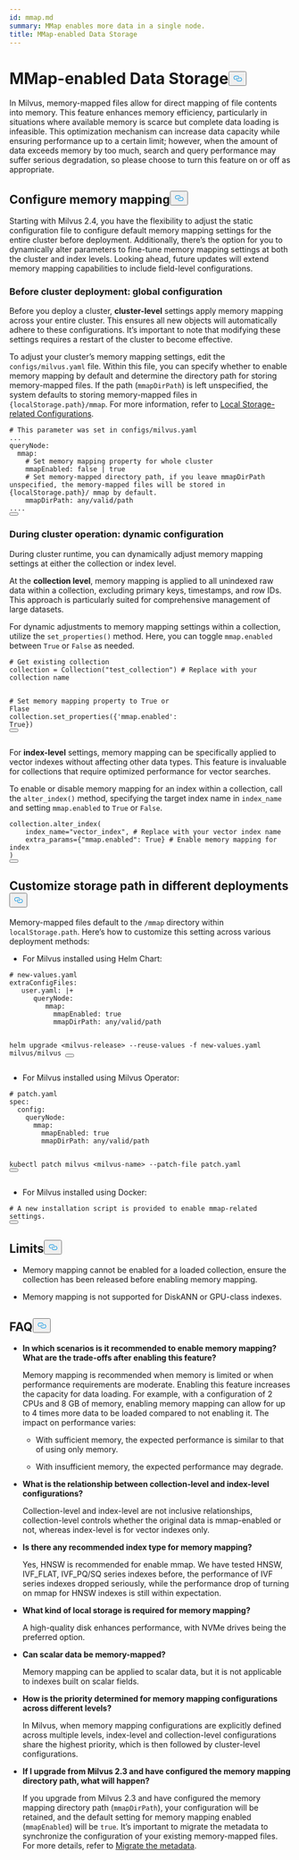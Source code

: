 ```yaml
---
id: mmap.md
summary: MMap enables more data in a single node.
title: MMap-enabled Data Storage
---
```


<h1 id="MMap-enabled-Data-Storage" class="common-anchor-header">MMap-enabled Data Storage<button data-href="#MMap-enabled-Data-Storage" class="anchor-icon" translate="no">
      <svg translate="no"
        aria-hidden="true"
        focusable="false"
        height="20"
        version="1.1"
        viewBox="0 0 16 16"
        width="16"
      >
        <path
          fill="#0092E4"
          fill-rule="evenodd"
          d="M4 9h1v1H4c-1.5 0-3-1.69-3-3.5S2.55 3 4 3h4c1.45 0 3 1.69 3 3.5 0 1.41-.91 2.72-2 3.25V8.59c.58-.45 1-1.27 1-2.09C10 5.22 8.98 4 8 4H4c-.98 0-2 1.22-2 2.5S3 9 4 9zm9-3h-1v1h1c1 0 2 1.22 2 2.5S13.98 12 13 12H9c-.98 0-2-1.22-2-2.5 0-.83.42-1.64 1-2.09V6.25c-1.09.53-2 1.84-2 3.25C6 11.31 7.55 13 9 13h4c1.45 0 3-1.69 3-3.5S14.5 6 13 6z"
        ></path>
      </svg>
    </button></h1><p>In Milvus, memory-mapped files allow for direct mapping of file contents into memory. This feature enhances memory efficiency, particularly in situations where available memory is scarce but complete data loading is infeasible. This optimization mechanism can increase data capacity while ensuring performance up to a certain limit; however, when the amount of data exceeds memory by too much, search and query performance may suffer serious degradation, so please choose to turn this feature on or off as appropriate.</p>
<h2 id="Configure-memory-mapping" class="common-anchor-header">Configure memory mapping<button data-href="#Configure-memory-mapping" class="anchor-icon" translate="no">
      <svg translate="no"
        aria-hidden="true"
        focusable="false"
        height="20"
        version="1.1"
        viewBox="0 0 16 16"
        width="16"
      >
        <path
          fill="#0092E4"
          fill-rule="evenodd"
          d="M4 9h1v1H4c-1.5 0-3-1.69-3-3.5S2.55 3 4 3h4c1.45 0 3 1.69 3 3.5 0 1.41-.91 2.72-2 3.25V8.59c.58-.45 1-1.27 1-2.09C10 5.22 8.98 4 8 4H4c-.98 0-2 1.22-2 2.5S3 9 4 9zm9-3h-1v1h1c1 0 2 1.22 2 2.5S13.98 12 13 12H9c-.98 0-2-1.22-2-2.5 0-.83.42-1.64 1-2.09V6.25c-1.09.53-2 1.84-2 3.25C6 11.31 7.55 13 9 13h4c1.45 0 3-1.69 3-3.5S14.5 6 13 6z"
        ></path>
      </svg>
    </button></h2><p>Starting with Milvus 2.4, you have the flexibility to adjust the static configuration file to configure default memory mapping settings for the entire cluster before deployment. Additionally, there’s the option for you to dynamically alter parameters to fine-tune memory mapping settings at both the cluster and index levels. Looking ahead, future updates will extend memory mapping capabilities to include field-level configurations.</p>
<h3 id="Before-cluster-deployment-global-configuration" class="common-anchor-header">Before cluster deployment: global configuration</h3><p>Before you deploy a cluster, <strong>cluster-level</strong> settings apply memory mapping across your entire cluster. This ensures all new objects will automatically adhere to these configurations. It’s important to note that modifying these settings requires a restart of the cluster to become effective.</p>
<p>To adjust your cluster’s memory mapping settings, edit the <code translate="no">configs/milvus.yaml</code> file. Within this file, you can specify whether to enable memory mapping by default and determine the directory path for storing memory-mapped files. If the path (<code translate="no">mmapDirPath</code>) is left unspecified, the system defaults to storing memory-mapped files in <code translate="no">{localStorage.path}/mmap</code>. For more information, refer to <a href="https://milvus.io/docs/configure_localstorage.md#localStoragepath">Local Storage-related Configurations</a>.</p>
<pre><code translate="no" class="language-yaml"><span class="hljs-comment"># This parameter was set in configs/milvus.yaml</span>
...
queryNode:
  mmap:
    <span class="hljs-comment"># Set memory mapping property for whole cluster</span>
    mmapEnabled: false | true
    <span class="hljs-comment"># Set memory-mapped directory path, if you leave mmapDirPath unspecified, the memory-mapped files will be stored in {localStorage.path}/ mmap by default. </span>
    mmapDirPath: <span class="hljs-built_in">any</span>/valid/path 
....
<button class="copy-code-btn"></button></code></pre>
<h3 id="During-cluster-operation-dynamic-configuration" class="common-anchor-header">During cluster operation: dynamic configuration</h3><p>During cluster runtime, you can dynamically adjust memory mapping settings at either the collection or index level.</p>
<p>At the <strong>collection level</strong>, memory mapping is applied to all unindexed raw data within a collection, excluding primary keys, timestamps, and row IDs. This approach is particularly suited for comprehensive management of large datasets.</p>
<p>For dynamic adjustments to memory mapping settings within a collection, utilize the <code translate="no">set_properties()</code> method. Here, you can toggle <code translate="no">mmap.enabled</code> between <code translate="no">True</code> or <code translate="no">False</code> as needed.</p>
<pre><code translate="no" class="language-python"><span class="hljs-comment"># Get existing collection</span>
collection = Collection(<span class="hljs-string">&quot;test_collection&quot;</span>) <span class="hljs-comment"># Replace with your collection name</span>

<span class="hljs-comment"># Set memory mapping property to True or Flase</span>
collection.set_properties({<span class="hljs-string">&#x27;mmap.enabled&#x27;</span>: <span class="hljs-literal">True</span>})
<button class="copy-code-btn"></button></code></pre>
<p>For <strong>index-level</strong> settings, memory mapping can be specifically applied to vector indexes without affecting other data types. This feature is invaluable for collections that require optimized performance for vector searches.</p>
<p>To enable or disable memory mapping for an index within a collection, call the <code translate="no">alter_index()</code> method, specifying the target index name in <code translate="no">index_name</code> and setting <code translate="no">mmap.enabled</code> to <code translate="no">True</code> or <code translate="no">False</code>.</p>
<pre><code translate="no" class="language-python">collection.alter_index(
    index_name=<span class="hljs-string">&quot;vector_index&quot;</span>, <span class="hljs-comment"># Replace with your vector index name</span>
    extra_params={<span class="hljs-string">&quot;mmap.enabled&quot;</span>: <span class="hljs-literal">True</span>} <span class="hljs-comment"># Enable memory mapping for index</span>
)
<button class="copy-code-btn"></button></code></pre>
<h2 id="Customize-storage-path-in-different-deployments" class="common-anchor-header">Customize storage path in different deployments<button data-href="#Customize-storage-path-in-different-deployments" class="anchor-icon" translate="no">
      <svg translate="no"
        aria-hidden="true"
        focusable="false"
        height="20"
        version="1.1"
        viewBox="0 0 16 16"
        width="16"
      >
        <path
          fill="#0092E4"
          fill-rule="evenodd"
          d="M4 9h1v1H4c-1.5 0-3-1.69-3-3.5S2.55 3 4 3h4c1.45 0 3 1.69 3 3.5 0 1.41-.91 2.72-2 3.25V8.59c.58-.45 1-1.27 1-2.09C10 5.22 8.98 4 8 4H4c-.98 0-2 1.22-2 2.5S3 9 4 9zm9-3h-1v1h1c1 0 2 1.22 2 2.5S13.98 12 13 12H9c-.98 0-2-1.22-2-2.5 0-.83.42-1.64 1-2.09V6.25c-1.09.53-2 1.84-2 3.25C6 11.31 7.55 13 9 13h4c1.45 0 3-1.69 3-3.5S14.5 6 13 6z"
        ></path>
      </svg>
    </button></h2><p>Memory-mapped files default to the <code translate="no">/mmap</code> directory within <code translate="no">localStorage.path</code>. Here’s how to customize this setting across various deployment methods:</p>
<ul>
<li>For Milvus installed using Helm Chart:</li>
</ul>
<pre><code translate="no" class="language-bash"><span class="hljs-comment"># new-values.yaml</span>
extraConfigFiles:
   user.yaml: |+
      queryNode:
         mmap:
           mmapEnabled: <span class="hljs-literal">true</span>
           mmapDirPath: any/valid/path
        
helm upgrade &lt;milvus-release&gt; --reuse-values -f new-values.yaml milvus/milvus
<button class="copy-code-btn"></button></code></pre>
<ul>
<li>For Milvus installed using Milvus Operator:</li>
</ul>
<pre><code translate="no" class="language-bash"><span class="hljs-comment"># patch.yaml</span>
spec:
  config:
    queryNode:
      mmap:
        mmapEnabled: <span class="hljs-literal">true</span>
        mmapDirPath: any/valid/path
      
 kubectl patch milvus &lt;milvus-name&gt; --patch-file patch.yaml
<button class="copy-code-btn"></button></code></pre>
<ul>
<li>For Milvus installed using Docker:</li>
</ul>
<pre><code translate="no" class="language-bash"><span class="hljs-comment"># A new installation script is provided to enable mmap-related settings.</span>
<button class="copy-code-btn"></button></code></pre>
<h2 id="Limits" class="common-anchor-header">Limits<button data-href="#Limits" class="anchor-icon" translate="no">
      <svg translate="no"
        aria-hidden="true"
        focusable="false"
        height="20"
        version="1.1"
        viewBox="0 0 16 16"
        width="16"
      >
        <path
          fill="#0092E4"
          fill-rule="evenodd"
          d="M4 9h1v1H4c-1.5 0-3-1.69-3-3.5S2.55 3 4 3h4c1.45 0 3 1.69 3 3.5 0 1.41-.91 2.72-2 3.25V8.59c.58-.45 1-1.27 1-2.09C10 5.22 8.98 4 8 4H4c-.98 0-2 1.22-2 2.5S3 9 4 9zm9-3h-1v1h1c1 0 2 1.22 2 2.5S13.98 12 13 12H9c-.98 0-2-1.22-2-2.5 0-.83.42-1.64 1-2.09V6.25c-1.09.53-2 1.84-2 3.25C6 11.31 7.55 13 9 13h4c1.45 0 3-1.69 3-3.5S14.5 6 13 6z"
        ></path>
      </svg>
    </button></h2><ul>
<li><p>Memory mapping cannot be enabled for a loaded collection, ensure the collection has been released before enabling memory mapping.</p></li>
<li><p>Memory mapping is not supported for DiskANN or GPU-class indexes.</p></li>
</ul>
<h2 id="FAQ" class="common-anchor-header">FAQ<button data-href="#FAQ" class="anchor-icon" translate="no">
      <svg translate="no"
        aria-hidden="true"
        focusable="false"
        height="20"
        version="1.1"
        viewBox="0 0 16 16"
        width="16"
      >
        <path
          fill="#0092E4"
          fill-rule="evenodd"
          d="M4 9h1v1H4c-1.5 0-3-1.69-3-3.5S2.55 3 4 3h4c1.45 0 3 1.69 3 3.5 0 1.41-.91 2.72-2 3.25V8.59c.58-.45 1-1.27 1-2.09C10 5.22 8.98 4 8 4H4c-.98 0-2 1.22-2 2.5S3 9 4 9zm9-3h-1v1h1c1 0 2 1.22 2 2.5S13.98 12 13 12H9c-.98 0-2-1.22-2-2.5 0-.83.42-1.64 1-2.09V6.25c-1.09.53-2 1.84-2 3.25C6 11.31 7.55 13 9 13h4c1.45 0 3-1.69 3-3.5S14.5 6 13 6z"
        ></path>
      </svg>
    </button></h2><ul>
<li><p><strong>In which scenarios is it recommended to enable memory mapping? What are the trade-offs after enabling this feature?</strong></p>
<p>Memory mapping is recommended when memory is limited or when performance requirements are moderate. Enabling this feature increases the capacity for data loading. For example, with a configuration of 2 CPUs and 8 GB of memory, enabling memory mapping can allow for up to 4 times more data to be loaded compared to not enabling it. The impact on performance varies:</p>
<ul>
<li><p>With sufficient memory, the expected performance is similar to that of using only memory.</p></li>
<li><p>With insufficient memory, the expected performance may degrade.</p></li>
</ul></li>
<li><p><strong>What is the relationship between collection-level and index-level configurations?</strong></p>
<p>Collection-level and index-level are not inclusive relationships, collection-level controls whether the original data is mmap-enabled or not, whereas index-level is for vector indexes only.</p></li>
<li><p><strong>Is there any recommended index type for memory mapping?</strong></p>
<p>Yes, HNSW is recommended for enable mmap. We have tested HNSW, IVF_FLAT, IVF_PQ/SQ series indexes before, the performance of IVF series indexes dropped seriously, while the performance drop of turning on mmap for HNSW indexes is still within expectation.</p></li>
<li><p><strong>What kind of local storage is required for memory mapping?</strong></p>
<p>A high-quality disk enhances performance, with NVMe drives being the preferred option.</p></li>
<li><p><strong>Can scalar data be memory-mapped?</strong></p>
<p>Memory mapping can be applied to scalar data, but it is not applicable to indexes built on scalar fields.</p></li>
<li><p><strong>How is the priority determined for memory mapping configurations across different levels?</strong></p>
<p>In Milvus, when memory mapping configurations are explicitly defined across multiple levels, index-level and collection-level configurations share the highest priority, which is then followed by cluster-level configurations.</p></li>
<li><p><strong>If I upgrade from Milvus 2.3 and have configured the memory mapping directory path, what will happen?</strong></p>
<p>If you upgrade from Milvus 2.3 and have configured the memory mapping directory path (<code translate="no">mmapDirPath</code>), your configuration will be retained, and the default setting for memory mapping enabled (<code translate="no">mmapEnabled</code>) will be <code translate="no">true</code>. It’s important to migrate the metadata to synchronize the configuration of your existing memory-mapped files. For more details, refer to <a href="https://milvus.io/docs/upgrade_milvus_standalone-docker.md#Migrate-the-metadata">Migrate the metadata</a>.</p></li>
</ul>
